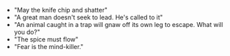 * "May the knife chip and shatter"
* "A great man doesn't seek to lead. He's called to it"
* "An animal caught in a trap will gnaw off its own leg to escape. What will you do?"
* "The spice must flow"
* "Fear is the mind-killer."
